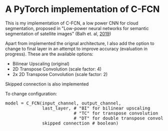 # A PyTorch implementation of C-FCN 

This is my implementation of C-FCN, a low power CNN for cloud segmentation, proposed in "Low-power neural networks for semantic segmentation of satellite images" (Balh et. al, [2019](https://openaccess.thecvf.com/content_ICCVW_2019/papers/LPCV/Bahl_Low-Power_Neural_Networks_for_Semantic_Segmentation_of_Satellite_Images_ICCVW_2019_paper.pdf)) 

Apart from implemented the orignal architecture, I also add the option to change to final layer in an attempt to improve accuracy (evaluation in progress). These are the available options: 

+ Bilinear Upscaling (original)
+ 2D Transpose Convolution (scale factor: 4)
+ 2x 2D Transpose Convolution (scale factor: 2)

Skipped connection is also implemented

To change configuration:

<pre>model = C_FCN(input_channel, output_channel, 
              last_layer, # "BI" for bilinear upscaling
                          # "TC" for transpose convolution
                          # "DT" for double transpose convolution 
              skipped_connection # boolean)</pre>


